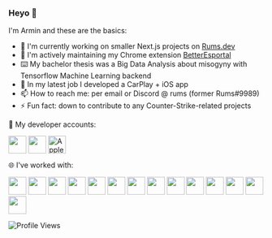 ### Heyo 👋

I'm Armin and these are the basics:

- 👯 I'm currently working on smaller Next.js projects on [Rums.dev](http://rums.dev/)
- 🔭 I'm actively maintaining my Chrome extension [BetterEsportal](https://chrome.google.com/webstore/detail/betteresportal/iklnneabdldjlpgnpccikmcgnfedlnbi)
- ⌨️ My bachelor thesis was a Big Data Analysis about misogyny with Tensorflow Machine Learning backend
- 🌱 In my latest job I developed a CarPlay + iOS app
- 📫 How to reach me: per email or Discord @ rums (former Rums#9989)
- ⚡ Fun fact: down to contribute to any Counter-Strike-related projects


🔗 My developer accounts:

<p align="left">
<a href="https://chrome.google.com/webstore/detail/betteresportal/iklnneabdldjlpgnpccikmcgnfedlnbi" target="blank"><img align="center" src="https://upload.wikimedia.org/wikipedia/commons/c/c5/Google_Chrome_Web_Store_icon_2015.svg" height="35" /></a>
<a href="https://play.google.com/store/apps/developer?id=Armin+Stanitzok" target="blank"><img align="center" src="https://www.svgrepo.com/show/223032/playstore.svg" height="35" /></a>
<img align="center" title="Apple developer account provided by TU Munich" src="https://www.svgrepo.com/show/353415/apple-app-store.svg" height="35" />


<br>

🌐 I've worked with:

<p align="left">
<img src="https://cdn.jsdelivr.net/gh/devicons/devicon/icons/swift/swift-original.svg" height="35"/>
<img src="https://cdn.jsdelivr.net/gh/devicons/devicon/icons/xcode/xcode-original.svg" height="35"/>
<img src="https://cdn.jsdelivr.net/gh/devicons/devicon/icons/vscode/vscode-original.svg" height="35"/>
<img src="https://cdn.jsdelivr.net/gh/devicons/devicon/icons/typescript/typescript-original.svg" height="35"/>
<img src="https://cdn.jsdelivr.net/gh/devicons/devicon/icons/javascript/javascript-original.svg" height="35"/>
<img src="https://cdn.jsdelivr.net/gh/devicons/devicon/icons/react/react-original.svg" height="35"/>
<img src="https://cdn.jsdelivr.net/gh/devicons/devicon/icons/tensorflow/tensorflow-original.svg" height="35"/>
<img src="https://cdn.jsdelivr.net/gh/devicons/devicon/icons/android/android-original.svg" height="35"/>
<img src="https://cdn.jsdelivr.net/gh/devicons/devicon/icons/java/java-original.svg" height="35"/>
<img src="https://cdn.jsdelivr.net/gh/devicons/devicon/icons/python/python-original.svg" height="35"/>
<img src="https://cdn.jsdelivr.net/gh/devicons/devicon/icons/html5/html5-original.svg" height="35"/>
<img src="https://cdn.jsdelivr.net/gh/devicons/devicon/icons/tailwindcss/tailwindcss-plain.svg" height="35"/>
<img src="https://cdn.jsdelivr.net/gh/devicons/devicon/icons/postgresql/postgresql-original.svg" height="35"/>
<img src="https://cdn.jsdelivr.net/gh/devicons/devicon/icons/solidity/solidity-original.svg" height="35"/>
          
![Profile Views](https://komarev.com/ghpvc/?username=GODrums&color=blue)
